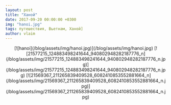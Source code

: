 ```yaml
---
layout: post
title: "Ханой"
date: 2017-09-20 00:00:00 +0300
img: "hanoi.jpg"
tags: путешествия, Вьетнам, Ханой]
author: vlaim
---
```


<center>[![hanoi](/blog/assets/img/hanoi.jpg)](/blog/assets/img/hanoi.jpg) [![21577215_124883498241644_940802948282187776_n](/blog/assets/img/21577215_124883498241644_940802948282187776_n.jpg)](/blog/assets/img/21577215_124883498241644_940802948282187776_n.jpg) [![21569367_211265839409528_6082410853552881664_n](/blog/assets/img/21569367_211265839409528_6082410853552881664_n.jpg)](/blog/assets/img/21569367_211265839409528_6082410853552881664_n.jpg)</center>